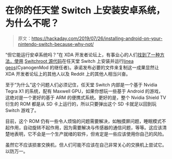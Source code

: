 # 在你的任天堂 Switch 上安装安卓系统，为什么不呢？

> 原文：<https://hackaday.com/2019/07/26/installing-android-on-your-nintendo-switch-because-why-not/>

“但它能运行安卓系统吗？”在 XDA 开发者论坛上，有事业心的人们[找到了一种方法，使用](https://forum.xda-developers.com/nintendo-switch/nintendo-switch-news-guides-discussion--development/rom-switchroot-lineageos-15-1-t3951389) [Switchroot 源代码](https://switchroot.org/)在任天堂 Switch 上安装并运行[linea geos](https://en.wikipedia.org/wiki/LineageOS)(CyanogenMod 的继任者)。承诺发布必要的文件来复制这一成果显然让 XDA 开发者论坛上的其他人以及 Reddit 上的其他人相当兴奋。

至于“为什么”这个问题人们必须记住，任天堂 Switch 内部是一个基于 Nvidia Tegra X1 的系统，配有 Maxwell GPU，如果你想玩一些基于 Android 的游戏，这绝对是一个更好的基于 ARM 的便携式系统。更好的是，整个 Nvidia Shield TV 衍生的 ROM 都是从 SD 卡上运行的，所以只要弹出这个 SD 卡就足以回到玩 Switch 游戏了。

目前，这个 ROM 仍有一些令人烦恼的问题需要解决，如触摸屏问题，睡眠模式不起作用，自动旋转不起作用，因为需要解决与传感器的通信问题，等等。这应该清楚地表明，它不会是一个生产就绪的软件，但肯定是一些应该使用你自己的风险。

虽然它不应该损害交换机，但人们可能不应该在自己非常关心的交换机上尝试它。以防万一。